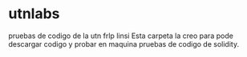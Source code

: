 # utnlabs
pruebas de codigo de la utn frlp linsi
Esta carpeta la creo para pode descargar codigo y probar en maquina pruebas de codigo de solidity.
